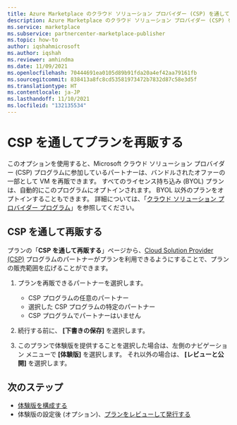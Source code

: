```yaml
---
title: Azure Marketplace のクラウド ソリューション プロバイダー (CSP) を通してプランを再販する
description: Azure Marketplace のクラウド ソリューション プロバイダー (CSP) を通してプランを再販する
ms.service: marketplace
ms.subservice: partnercenter-marketplace-publisher
ms.topic: how-to
author: iqshahmicrosoft
ms.author: iqshah
ms.reviewer: amhindma
ms.date: 11/09/2021
ms.openlocfilehash: 70444691ea0105d89b91fda20a4ef42aa79161fb
ms.sourcegitcommit: 838413a8fc8cd53581973472b7832d87c58e3d5f
ms.translationtype: HT
ms.contentlocale: ja-JP
ms.lasthandoff: 11/10/2021
ms.locfileid: "132135534"
---
```

# <a name="resell-your-offer-through-csp"></a>CSP を通してプランを再販する

このオプションを使用すると、Microsoft クラウド ソリューション プロバイダー (CSP) プログラムに参加しているパートナーは、バンドルされたオファーの一部として VM を再販できます。 すべてのライセンス持ち込み (BYOL) プランは、自動的にこのプログラムにオプトインされます。 BYOL 以外のプランをオプトインすることもできます。 詳細については、「[クラウド ソリューション プロバイダー プログラム](cloud-solution-providers.md)」を参照してください。

## <a name="resell-through-csp"></a>CSP を通して再販する

プランの「**CSP を通して再販する**」ページから、[Cloud Solution Provider (CSP)](https://azure.microsoft.com/offers/ms-azr-0145p/) プログラムのパートナーがプランを利用できるようにすることで、プランの販売範囲を広げることができます。

1. プランを再販できるパートナーを選択します。

    - CSP プログラムの任意のパートナー
    - 選択した CSP プログラムの特定のパートナー
    - CSP プログラムでパートナーはいません

1. 続行する前に、 **[下書きの保存]** を選択します。
1. このプランで体験版を提供することを選択した場合は、左側のナビゲーション メニューで **[体験版]** を選択します。 それ以外の場合は、 **[レビューと公開]** を選択します。

## <a name="next-steps"></a>次のステップ

- [体験版を構成する](azure-resource-manager-test-drive.md)
- 体験版の設定後 (オプション)、[プランをレビューして発行する](review-publish-offer.md)
